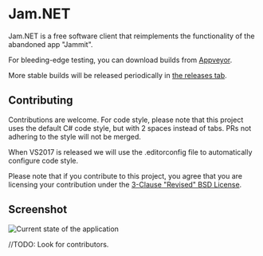 # Jam.NET

Jam.NET is a free software client that reimplements the functionality of the abandoned app "Jammit".

For bleeding-edge testing, you can download builds from [Appveyor](https://ci.appveyor.com/project/maxton/jam-net/build/artifacts).

More stable builds will be released periodically in [the releases tab](https://github.com/maxton/Jam.NET/releases).

## Contributing

Contributions are welcome.
For code style, please note that this project uses the default C# code style, but with 2 spaces instead of tabs.
PRs not adhering to the style will not be merged.

When VS2017 is released we will use the .editorconfig file to automatically configure code style.

Please note that if you contribute to this project, you agree that you are licensing your contribution under the
[3-Clause "Revised" BSD License](https://github.com/maxton/Jam.NET/blob/master/COPYING).

## Screenshot

![Current state of the application](https://i.imgur.com/02lWV9h.png)

//TODO: Look for contributors.
